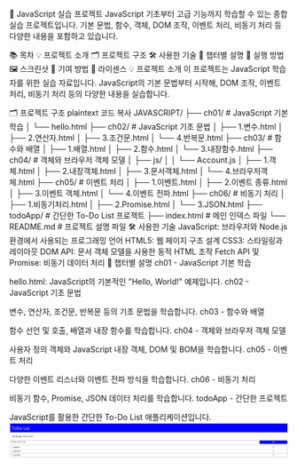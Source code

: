 🚀 JavaScript 실습 프로젝트
JavaScript 기초부터 고급 기능까지 학습할 수 있는 종합 실습 프로젝트입니다.
기본 문법, 함수, 객체, DOM 조작, 이벤트 처리, 비동기 처리 등 다양한 내용을 포함하고 있습니다.

📚 목차
💡 프로젝트 소개
🗂️ 프로젝트 구조
🛠️ 사용한 기술
📖 챕터별 설명
🚀 실행 방법
🖼️ 스크린샷
🤝 기여 방법
📄 라이센스
💡 프로젝트 소개
이 프로젝트는 JavaScript 학습자를 위한 실습 자료입니다.
JavaScript의 기본 문법부터 시작해, DOM 조작, 이벤트 처리, 비동기 처리 등의 다양한 내용을 실습합니다.

🗂️ 프로젝트 구조
plaintext
코드 복사
JAVASCRIPT/
├── ch01/             # JavaScript 기본 학습
│   └── hello.html
├── ch02/             # JavaScript 기초 문법
│   ├── 1.변수.html
│   ├── 2.연산자.html
│   ├── 3.조건문.html
│   └── 4.반복문.html
├── ch03/             # 함수와 배열
│   ├── 1.배열.html
│   ├── 2.함수.html
│   └── 3.내장함수.html
├── ch04/             # 객체와 브라우저 객체 모델
│   ├── js/
│   │   └── Account.js
│   ├── 1.객체.html
│   ├── 2.내장객체.html
│   ├── 3.문서객체.html
│   └── 4.브라우저객체.html
├── ch05/             # 이벤트 처리
│   ├── 1.이벤트.html
│   ├── 2.이벤트 종류.html
│   ├── 3.이벤트 객체.html
│   └── 4.이벤트 전파.html
├── ch06/             # 비동기 처리
│   ├── 1.비동기처리.html
│   ├── 2.Promise.html
│   └── 3.JSON.html
├── todoApp/          # 간단한 To-Do List 프로젝트
├── index.html        # 메인 인덱스 파일
└── README.md         # 프로젝트 설명 파일
🛠️ 사용한 기술
JavaScript: 브라우저와 Node.js 환경에서 사용되는 프로그래밍 언어
HTML5: 웹 페이지 구조 설계
CSS3: 스타일링과 레이아웃
DOM API: 문서 객체 모델을 사용한 동적 HTML 조작
Fetch API 및 Promise: 비동기 데이터 처리
📖 챕터별 설명
ch01 - JavaScript 기본 학습

hello.html: JavaScript의 기본적인 "Hello, World!" 예제입니다.
ch02 - JavaScript 기초 문법

변수, 연산자, 조건문, 반복문 등의 기초 문법을 학습합니다.
ch03 - 함수와 배열

함수 선언 및 호출, 배열과 내장 함수를 학습합니다.
ch04 - 객체와 브라우저 객체 모델

사용자 정의 객체와 JavaScript 내장 객체, DOM 및 BOM을 학습합니다.
ch05 - 이벤트 처리

다양한 이벤트 리스너와 이벤트 전파 방식을 학습합니다.
ch06 - 비동기 처리

비동기 함수, Promise, JSON 데이터 처리를 학습합니다.
todoApp - 간단한 프로젝트

JavaScript를 활용한 간단한 To-Do List 애플리케이션입니다.
![javascript](todoApp/todoApp.jpg)
